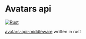 # Avatars api
[![Rust](https://github.com/milad00ahmadi/adorable/actions/workflows/rust.yml/badge.svg?branch=main)](https://github.com/milad00ahmadi/adorable/actions/workflows/rust.yml)

[avatars-api-middleware](https://github.com/itsthatguy/avatars-api-middleware)
written in rust
